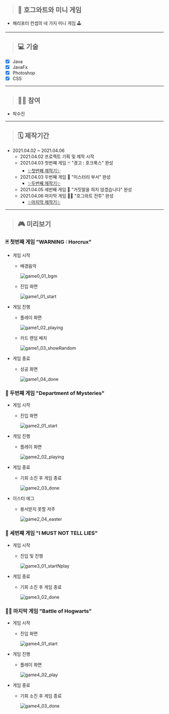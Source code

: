 > ## 🏰 호그와트와 미니 게임
- 해리포터 컨셉의 네 가지 미니 게임 🕹
___
> ## 💻 기술
- [x] Java
- [x] JavaFx
- [x] Photoshop
- [x] CSS
___
> ## 🙋‍♀️ 참여
- 박수진
___
> ## 🗓 제작기간
- 2021.04.02 ~ 2021.04.06
   - 2021.04.02 프로젝트 기획 및 제작 시작
   - 2021.04.03 첫번째 게임 🃏 "경고 : 호크룩스" 완성
      - [✨첫번째 제작기✨](https://blog.naver.com/su_jp/222296750334)
   - 2021.04.03 두번째 게임 🔮 "미스터리 부서" 완성
      - [✨두번째 제작기✨](https://blog.naver.com/su_jp/222297636037)
   - 2021.04.05 세번째 게임 🙊 "거짓말을 하지 않겠습니다" 완성
   - 2021.04.06 마지막 게임 🧙‍♂️ "호그와트 전투" 완성
      - [✨마지막 제작기✨](https://blog.naver.com/su_jp/222300959387)
___
> ## 🎮 미리보기
### 🃏 첫번째 게임 "WARNING : Horcrux"
- 게임 시작
   - 배경음악
   
      ![game0_01_bgm](https://user-images.githubusercontent.com/76279992/113707161-756db500-971a-11eb-9f8d-004bb49310ea.gif)
   
   - 진입 화면
   
      ![game1_01_start](https://user-images.githubusercontent.com/76279992/113566549-dc6e6980-9647-11eb-8614-e446e49c1380.gif)

- 게임 진행
   - 플레이 화면
   
      ![game1_02_playing](https://user-images.githubusercontent.com/76279992/113478374-650fcd00-94c3-11eb-85c0-6ba22347edd0.gif)
   
   - 카드 랜덤 배치
   
      ![game1_03_showRandom](https://user-images.githubusercontent.com/76279992/113478365-604b1900-94c3-11eb-83f7-26a8be984b1d.gif)

- 게임 종료
   - 성공 화면
   
      ![game1_04_done](https://user-images.githubusercontent.com/76279992/113478368-6214dc80-94c3-11eb-8204-e32b390fa5e0.gif)

### 🔮 두번째 게임 "Department of Mysteries"
- 게임 시작
   - 진입 화면
      
      ![game2_01_start](https://user-images.githubusercontent.com/76279992/113478369-62ad7300-94c3-11eb-848a-d0edac7df63b.gif)
      
- 게임 진행
   - 플레이 화면
   
      ![game2_02_playing](https://user-images.githubusercontent.com/76279992/113478370-63460980-94c3-11eb-8e6f-74cb86a2fc6e.gif)

- 게임 종료
   - 기회 소진 후 게임 종료
      
      ![game2_03_done](https://user-images.githubusercontent.com/76279992/113478371-63dea000-94c3-11eb-83c2-a40a0b3b68c2.gif)
      
- 이스터 에그
   - 용서받지 못할 저주
      
      ![game2_04_easter](https://user-images.githubusercontent.com/76279992/113564946-26a21b80-9645-11eb-9ad1-5f15b6e581ce.gif)

### 🙊 세번째 게임 "I MUST NOT TELL LIES"
- 게임 시작
   - 진입 및 진행
   
      ![game3_01_startNplay](https://user-images.githubusercontent.com/76279992/113564948-286bdf00-9645-11eb-97d4-6c1df42f8ae9.gif)
      
- 게임 종료
   - 기회 소진 후 게임 종료
   
      ![game3_02_done](https://user-images.githubusercontent.com/76279992/113564949-286bdf00-9645-11eb-97c7-3e631d2a1cc4.gif)

### 🧙‍♂️ 마지막 게임 "Battle of Hogwarts"

   - 게임 시작
      - 진입 화면
   
         ![game4_01_start](https://user-images.githubusercontent.com/76279992/113707142-71da2e00-971a-11eb-90c0-79936af22591.gif)
   
   - 게임 진행
      - 플레이 화면
   
         ![game4_02_play](https://user-images.githubusercontent.com/76279992/113707152-73a3f180-971a-11eb-98a6-3f861b36db8f.gif)
   
   - 게임 종료
      - 기회 소진 후 게임 종료

         ![game4_03_done](https://user-images.githubusercontent.com/76279992/113707156-74d51e80-971a-11eb-876b-1f5f4181f06b.gif)
